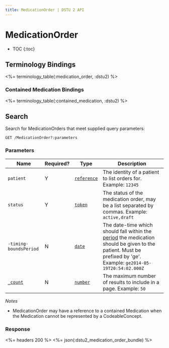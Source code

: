 ```yaml
---
title: MedicationOrder | DSTU 2 API
---
```


# MedicationOrder

* TOC
{:toc}

## Terminology Bindings

<%= terminology_table(:medication_order, :dstu2) %>

### Contained Medication Bindings

<%= terminology_table(:contained_medication, :dstu2) %>

## Search

Search for MedicationOrders that meet supplied query parameters:

    GET /MedicationOrder?:parameters

### Parameters

 Name                 | Required? | Type        | Description
----------------------|-----------|-------------|------------------------------------------------------------------
`patient`             | Y         |[`reference`]| The identity of a patient to list orders for. Example: `12345`
`status`              | Y         |[`token`]    | The status of the medication order, may be a list separated by commas. Example: `active,draft`
`-timing-boundsPeriod`| N         |[`date`]     | The date-time which should fall within the [period] the medication should be given to the patient. Must be prefixed by 'ge'. Example: `ge2014-05-19T20:54:02.000Z`
[`_count`]            | N         |[`number`]   | The maximum number of results to include in a page. Example: `50`

_Notes_

* MedicationOrder may have a reference to a contained Medication when the Medication cannot be represented by a CodeableConcept.

### Response

<%= headers 200 %>
<%= json(:dstu2_medication_order_bundle) %>

[`reference`]: http://hl7.org/fhir/dstu2/search.html#reference
[`token`]: http://hl7.org/fhir/dstu2/search.html#token
[`date`]: http://hl7.org/fhir/dstu2/search.html#date
[`number`]: http://hl7.org/fhir/dstu2/search.html#number
[`_count`]: http://hl7.org/fhir/dstu2/search.html#count
[period]: http://hl7.org/fhir/DSTU2/MedicationOrder-definitions.html#MedicationOrder.dosageInstruction.timing